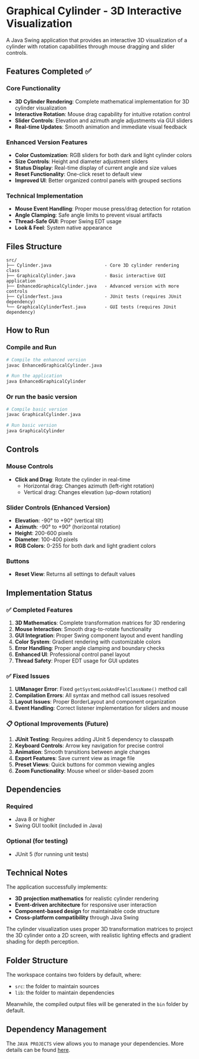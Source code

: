 # Graphical Cylinder - 3D Interactive Visualization

A Java Swing application that provides an interactive 3D visualization of a cylinder with rotation capabilities through mouse dragging and slider controls.

## Features Completed ✅

### Core Functionality

- **3D Cylinder Rendering**: Complete mathematical implementation for 3D cylinder visualization
- **Interactive Rotation**: Mouse drag capability for intuitive rotation control
- **Slider Controls**: Elevation and azimuth angle adjustments via GUI sliders
- **Real-time Updates**: Smooth animation and immediate visual feedback

### Enhanced Version Features

- **Color Customization**: RGB sliders for both dark and light cylinder colors
- **Size Controls**: Height and diameter adjustment sliders
- **Status Display**: Real-time display of current angle and size values
- **Reset Functionality**: One-click reset to default view
- **Improved UI**: Better organized control panels with grouped sections

### Technical Implementation

- **Mouse Event Handling**: Proper mouse press/drag detection for rotation
- **Angle Clamping**: Safe angle limits to prevent visual artifacts
- **Thread-Safe GUI**: Proper Swing EDT usage
- **Look & Feel**: System native appearance

## Files Structure

```
src/
├── Cylinder.java                    - Core 3D cylinder rendering class
├── GraphicalCylinder.java           - Basic interactive GUI application  
├── EnhancedGraphicalCylinder.java   - Advanced version with more controls
├── CylinderTest.java                - JUnit tests (requires JUnit dependency)
└── GraphicalCylinderTest.java       - GUI tests (requires JUnit dependency)
```

## How to Run

### Compile and Run

```bash
# Compile the enhanced version
javac EnhancedGraphicalCylinder.java

# Run the application
java EnhancedGraphicalCylinder
```

### Or run the basic version

```bash
# Compile basic version
javac GraphicalCylinder.java

# Run basic version
java GraphicalCylinder
```

## Controls

### Mouse Controls

- **Click and Drag**: Rotate the cylinder in real-time
  - Horizontal drag: Changes azimuth (left-right rotation)
  - Vertical drag: Changes elevation (up-down rotation)

### Slider Controls (Enhanced Version)

- **Elevation**: -90° to +90° (vertical tilt)
- **Azimuth**: -90° to +90° (horizontal rotation)  
- **Height**: 200-600 pixels
- **Diameter**: 100-400 pixels
- **RGB Colors**: 0-255 for both dark and light gradient colors

### Buttons

- **Reset View**: Returns all settings to default values

## Implementation Status

### ✅ Completed Features

1. **3D Mathematics**: Complete transformation matrices for 3D rendering
2. **Mouse Interaction**: Smooth drag-to-rotate functionality
3. **GUI Integration**: Proper Swing component layout and event handling
4. **Color System**: Gradient rendering with customizable colors
5. **Error Handling**: Proper angle clamping and boundary checks
6. **Enhanced UI**: Professional control panel layout
7. **Thread Safety**: Proper EDT usage for GUI updates

### ✅ Fixed Issues

1. **UIManager Error**: Fixed `getSystemLookAndFeelClassName()` method call
2. **Compilation Errors**: All syntax and method call issues resolved
3. **Layout Issues**: Proper BorderLayout and component organization
4. **Event Handling**: Correct listener implementation for sliders and mouse

### 📋 Optional Improvements (Future)

1. **JUnit Testing**: Requires adding JUnit 5 dependency to classpath
2. **Keyboard Controls**: Arrow key navigation for precise control
3. **Animation**: Smooth transitions between angle changes
4. **Export Features**: Save current view as image file
5. **Preset Views**: Quick buttons for common viewing angles
6. **Zoom Functionality**: Mouse wheel or slider-based zoom

## Dependencies

### Required

- Java 8 or higher
- Swing GUI toolkit (included in Java)

### Optional (for testing)

- JUnit 5 (for running unit tests)

## Technical Notes

The application successfully implements:

- **3D projection mathematics** for realistic cylinder rendering
- **Event-driven architecture** for responsive user interaction  
- **Component-based design** for maintainable code structure
- **Cross-platform compatibility** through Java Swing

The cylinder visualization uses proper 3D transformation matrices to project the 3D cylinder onto a 2D screen, with realistic lighting effects and gradient shading for depth perception.

## Folder Structure

The workspace contains two folders by default, where:

- `src`: the folder to maintain sources
- `lib`: the folder to maintain dependencies

Meanwhile, the compiled output files will be generated in the `bin` folder by default.

## Dependency Management

The `JAVA PROJECTS` view allows you to manage your dependencies. More details can be found [here](https://github.com/microsoft/vscode-java-dependency#manage-dependencies).
